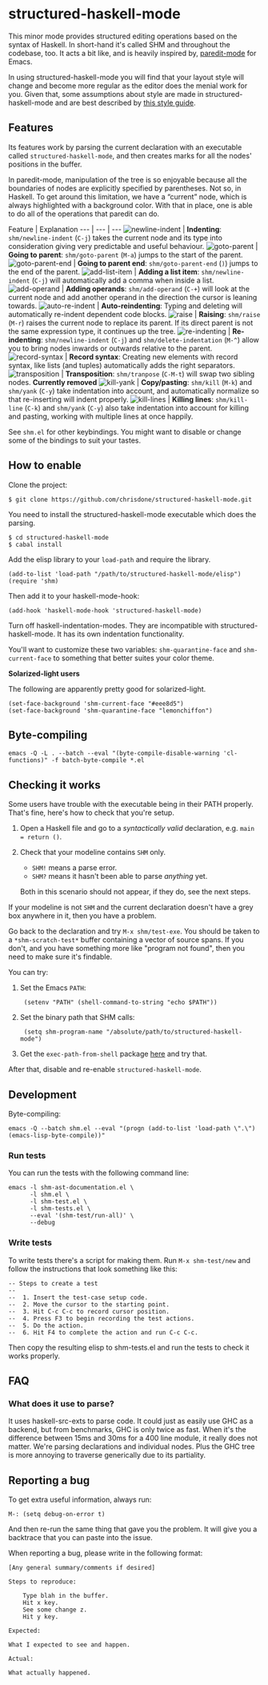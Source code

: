 # structured-haskell-mode

This minor mode provides structured editing operations based on the syntax
of Haskell. In short-hand it's called SHM and throughout the codebase,
too. It acts a bit like, and is heavily inspired by,
[paredit-mode](https://www.youtube.com/watch?v=D6h5dFyyUX0) for Emacs.

In using structured-haskell-mode you will find that your layout style
will change and become more regular as the editor does the menial work
for you. Given that, some assumptions about style are made in
structured-haskell-mode and are best described by
[this style guide](https://github.com/chrisdone/haskell-style-guide).

## Features

Its features work by parsing the current declaration with an
executable called `structured-haskell-mode`, and then creates marks
for all the nodes' positions in the buffer.

In paredit-mode, manipulation of the tree is so enjoyable because all
the boundaries of nodes are explicitly specified by parentheses. Not
so, in Haskell. To get around this limitation, we have a “current”
node, which is always highlighted with a background color. With that
in place, one is able to do all of the operations that paredit can do.

Feature | Explanation
--- | --- | ---
![newline-indent](http://chrisdone.com/structured-haskell-mode/gifs/newline-indent-cj.gif) | **Indenting**: `shm/newline-indent` (`C-j`) takes the current node and its type into consideration giving very predictable and useful behaviour.
![goto-parent](http://chrisdone.com/structured-haskell-mode/gifs/goto-parent.gif) | **Going to parent**: `shm/goto-parent` (`M-a`) jumps to the start of the parent.
![goto-parent-end](http://chrisdone.com/structured-haskell-mode/gifs/goto-parent-end.gif) | **Going to parent end**: `shm/goto-parent-end` (`)`) jumps to the end of the parent.
![add-list-item](http://chrisdone.com/structured-haskell-mode/gifs/add-list-item.gif) | **Adding a list item**: `shm/newline-indent` (`C-j`) will automatically add a comma when inside a list.
![add-operand](http://chrisdone.com/structured-haskell-mode/gifs/add-operand.gif) | **Adding operands**: `shm/add-operand` (`C-+`) will look at the current node and add another operand in the direction the cursor is leaning towards.
![auto-re-indent](http://chrisdone.com/structured-haskell-mode/gifs/auto-re-indent.gif) | **Auto-reindenting**: Typing and deleting will automatically re-indent dependent code blocks.
![raise](http://chrisdone.com/structured-haskell-mode/gifs/raise.gif) | **Raising**: `shm/raise` (`M-r`) raises the current node to replace its parent. If its direct parent is not the same expression type, it continues up the tree.
![re-indenting](http://chrisdone.com/structured-haskell-mode/gifs/re-indenting.gif) | **Re-indenting**: `shm/newline-indent` (`C-j`) and `shm/delete-indentation` (`M-^`) allow you to bring nodes inwards or outwards relative to the parent.
![record-syntax](http://chrisdone.com/structured-haskell-mode/gifs/record-syntax.gif) | **Record syntax**: Creating new elements with record syntax, like lists (and tuples) automatically adds the right separators.
![transposition](http://chrisdone.com/structured-haskell-mode/gifs/transposition.gif) | **Transposition**: `shm/tranpose` (`C-M-t`) will swap two sibling nodes. **Currently removed**
![kill-yank](http://chrisdone.com/structured-haskell-mode/gifs/kill-yank.gif) | **Copy/pasting**: `shm/kill` (`M-k`) and `shm/yank` (`C-y`) take indentation into account, and automatically normalize so that re-inserting will indent properly.
![kill-lines](http://chrisdone.com/structured-haskell-mode/gifs/ck.gif) | **Killing lines**: `shm/kill-line` (`C-k`) and `shm/yank` (`C-y`) also take indentation into account for killing and pasting, working with multiple lines at once happily.

See `shm.el` for other keybindings. You might want to disable or
change some of the bindings to suit your tastes.

## How to enable

Clone the project:

    $ git clone https://github.com/chrisdone/structured-haskell-mode.git

You need to install the structured-haskell-mode executable which does
the parsing.

    $ cd structured-haskell-mode
    $ cabal install

Add the elisp library to your `load-path` and require the library.

    (add-to-list 'load-path "/path/to/structured-haskell-mode/elisp")
    (require 'shm)

Then add it to your haskell-mode-hook:

    (add-hook 'haskell-mode-hook 'structured-haskell-mode)

Turn off haskell-indentation-modes. They are incompatible with
structured-haskell-mode. It has its own indentation functionality.

You'll want to customize these two variables: `shm-quarantine-face`
and `shm-current-face` to something that better suites your color
theme.

**Solarized-light users**

The following are apparently pretty good for solarized-light.

    (set-face-background 'shm-current-face "#eee8d5")
    (set-face-background 'shm-quarantine-face "lemonchiffon")

## Byte-compiling

    emacs -Q -L . --batch --eval "(byte-compile-disable-warning 'cl-functions)" -f batch-byte-compile *.el

## Checking it works

Some users have trouble with the executable being in their PATH
properly. That's fine, here's how to check that you're setup.

1. Open a Haskell file and go to a _syntactically valid_ declaration,
   e.g. `main = return ()`.
2. Check that your modeline contains `SHM` only.

    * `SHM!` means a parse error.
    * `SHM?` means it hasn't been able to parse _anything_ yet.

   Both in this scenario should not appear, if they do, see the
   next steps.

If your modeline is not `SHM` and the current declaration doesn't have
a grey box anywhere in it, then you have a problem.

Go back to the declaration and try `M-x shm/test-exe`. You should be
taken to a `*shm-scratch-test*` buffer containing a vector of source
spans. If you don't, and you have something more like "program not
found", then you need to make sure it's findable.

You can try:

1. Set the Emacs `PATH`:

        (setenv "PATH" (shell-command-to-string "echo $PATH"))

2. Set the binary path that SHM calls:

        (setq shm-program-name "/absolute/path/to/structured-haskell-mode")

3. Get the `exec-path-from-shell` package
   [here](https://github.com/purcell/exec-path-from-shell.git) and try that.

After that, disable and re-enable `structured-haskell-mode`.

## Development

Byte-compiling:

    emacs -Q --batch shm.el --eval "(progn (add-to-list 'load-path \".\") (emacs-lisp-byte-compile))"

### Run tests

You can run the tests with the following command line:

    emacs -l shm-ast-documentation.el \
          -l shm.el \
          -l shm-test.el \
          -l shm-tests.el \
          --eval '(shm-test/run-all)' \
          --debug

### Write tests

To write tests there's a script for making them. Run `M-x
shm-test/new` and follow the instructions that look something like
this:

    -- Steps to create a test
    --
    --  1. Insert the test-case setup code.
    --  2. Move the cursor to the starting point.
    --  3. Hit C-c C-c to record cursor position.
    --  4. Press F3 to begin recording the test actions.
    --  5. Do the action.
    --  6. Hit F4 to complete the action and run C-c C-c.

Then copy the resulting elisp to shm-tests.el and run the tests to
check it works properly.

## FAQ

### What does it use to parse?

It uses haskell-src-exts to parse code. It could just as easily use
GHC as a backend, but from benchmarks, GHC is only twice as fast. When
it's the difference between 15ms and 30ms for a 400 line module, it
really does not matter. We're parsing declarations and individual
nodes. Plus the GHC tree is more annoying to traverse generically due
to its partiality.

## Reporting a bug

To get extra useful information, always run:

    M-: (setq debug-on-error t)

And then re-run the same thing that gave you the problem. It will give
you a backtrace that you can paste into the issue.

When reporting a bug, please write in the following format:

    [Any general summary/comments if desired]

    Steps to reproduce:

        Type blah in the buffer.
        Hit x key.
        See some change z.
        Hit y key.

    Expected:

    What I expected to see and happen.

    Actual:

    What actually happened.
